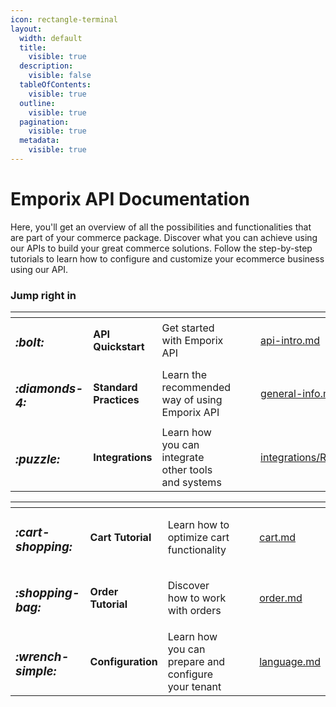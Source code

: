 ```yaml
---
icon: rectangle-terminal
layout:
  width: default
  title:
    visible: true
  description:
    visible: false
  tableOfContents:
    visible: true
  outline:
    visible: true
  pagination:
    visible: true
  metadata:
    visible: true
---
```


# Emporix API Documentation

Here, you'll get an overview of all the possibilities and functionalities that are part of your commerce package. Discover what you can achieve using our APIs to build your great commerce solutions. Follow the step-by-step tutorials to learn how to configure and customize your ecommerce business using our API.

### Jump right in

<table data-view="cards"><thead><tr><th></th><th></th><th></th><th data-hidden data-card-cover data-type="files"></th><th data-hidden></th><th data-hidden data-card-target data-type="content-ref"></th></tr></thead><tbody><tr><td><h3><i class="fa-bolt">:bolt:</i></h3></td><td><strong>API Quickstart</strong></td><td>Get started with Emporix API</td><td></td><td></td><td><a href="api-intro.md">api-intro.md</a></td></tr><tr><td><h3><i class="fa-diamonds-4">:diamonds-4:</i></h3></td><td><strong>Standard Practices</strong></td><td>Learn the recommended way of using Emporix API</td><td></td><td></td><td><a href="../standard-practices/general-info.md">general-info.md</a></td></tr><tr><td><h3><i class="fa-puzzle">:puzzle:</i></h3></td><td><strong>Integrations</strong></td><td>Learn how you can integrate other tools and systems</td><td></td><td></td><td><a href="../integrations/README.md">integrations/README.md</a></td></tr></tbody></table>

<table data-view="cards"><thead><tr><th></th><th></th><th></th><th data-hidden data-card-cover data-type="files"></th><th data-hidden></th><th data-hidden data-card-target data-type="content-ref"></th></tr></thead><tbody><tr><td><h3><i class="fa-cart-shopping">:cart-shopping:</i></h3></td><td><strong>Cart Tutorial</strong></td><td>Learn how to optimize cart functionality</td><td></td><td></td><td><a href="../checkout/cart/cart.md">cart.md</a></td></tr><tr><td><h3><i class="fa-shopping-bag">:shopping-bag:</i></h3></td><td><strong>Order Tutorial</strong></td><td>Discover how to work with orders</td><td></td><td></td><td><a href="../orders/order/order.md">order.md</a></td></tr><tr><td><h3><i class="fa-wrench-simple">:wrench-simple:</i></h3></td><td><strong>Configuration</strong></td><td>Learn how you can prepare and configure your tenant</td><td></td><td></td><td><a href="../configuration/configuration-service/language.md">language.md</a></td></tr></tbody></table>
